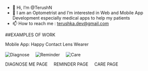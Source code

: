 - 👋 Hi, I’m @TerushN
- 👀 I am an Optometrist and I’m interested in Web and Mobile App Development especially medical apps to help my patients
- 📫 How to reach me : terushka.dev@gmail.com

##EXAMPLES OF WORK 

Mobile App: Happy Contact Lens Wearer <br> <br>
![Diagnose](https://user-images.githubusercontent.com/98254788/150837232-987c5444-7751-4376-a248-718c09f925e7.jpg) &nbsp;&nbsp;&nbsp;
![Reminder](https://user-images.githubusercontent.com/98254788/150837237-8582325b-4013-4d6e-b1b8-be4997c749be.jpg) &nbsp;&nbsp;&nbsp;
![Care](https://user-images.githubusercontent.com/98254788/150837240-282e4efd-3319-4e73-9f8a-3bed2ffde429.jpg)<br>

 DIAGNOSE ME PAGE &nbsp;&nbsp;&nbsp; REMINDER PAGE &nbsp;&nbsp;&nbsp; CARE PAGE   

<!---
TerushN/TerushN is a ✨ special ✨ repository because its `README.md` (this file) appears on your GitHub profile.
You can click the Preview link to take a look at your changes.
--->
